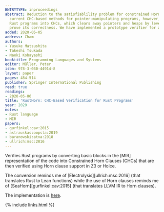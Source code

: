 ```yaml
---
ENTRYTYPE: inproceedings
abstract: Reduction to the satisfiablility problem for constrained Horn clauses (CHCs) is a widely studied approach to automated program verification. The
  current CHC-based methods for pointer-manipulating programs, however, are not very scalable. This paper proposes a novel translation of pointer-manipulating
  Rust programs into CHCs, which clears away pointers and heaps by leveraging ownership. We formalize the translation for a simplified core of Rust and
  prove its correctness. We have implemented a prototype verifier for a subset of Rust and confirmed the effectiveness of our method.
added: 2020-05-05
address: Cham
authors:
- Yusuke Matsushita
- Takeshi Tsukada
- Naoki Kobayashi
booktitle: Programming Languages and Systems
editor: Müller, Peter
isbn: 978-3-030-44914-8
layout: paper
pages: 484-514
publisher: Springer International Publishing
read: true
readings:
- 2020-05-06
title: 'RustHorn: CHC-Based Verification for Rust Programs'
year: 2020
notes:
- Rust language
- MIR
papers:
- gurfinkel:cav:2015
- astrauskas:oopsla:2019
- baranowski:atva:2018
- ullrich:msc:2016
---
```


Verifies Rust programs by converting basic blocks in the [MIR] representation
of the code into Constrained Horn Clauses (CHCs) that
are then verified using Horn clause support in Z3 or HoIce.

The conversion reminds me of [Electrolysis][ullrich:msc:2016]
(that translates Rust to Lean functions)
while the use of Horn clauses reminds me of [SeaHorn][gurfinkel:cav:2015]
(that translates LLVM IR to Horn clauses).

The implementation is [here](https://github.com/hopv/rust-horn).

{% include links.html %}

